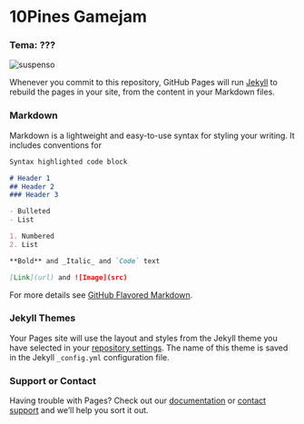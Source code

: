 # 10Pines Gamejam

### Tema: ???
![suspenso](https://scontent.faep11-1.fna.fbcdn.net/v/t1.0-9/1381686_245530905601161_1591297400_n.jpg?_nc_cat=105&_nc_ht=scontent.faep11-1.fna&oh=9f0e8bb45c8456295ab788bf55b2d054&oe=5C91E2A4)

Whenever you commit to this repository, GitHub Pages will run [Jekyll](https://jekyllrb.com/) to rebuild the pages in your site, from the content in your Markdown files.

### Markdown

Markdown is a lightweight and easy-to-use syntax for styling your writing. It includes conventions for

```markdown
Syntax highlighted code block

# Header 1
## Header 2
### Header 3

- Bulleted
- List

1. Numbered
2. List

**Bold** and _Italic_ and `Code` text

[Link](url) and ![Image](src)
```

For more details see [GitHub Flavored Markdown](https://guides.github.com/features/mastering-markdown/).

### Jekyll Themes

Your Pages site will use the layout and styles from the Jekyll theme you have selected in your [repository settings](https://github.com/JuanFdS/JuanFdS.github.io/settings). The name of this theme is saved in the Jekyll `_config.yml` configuration file.

### Support or Contact

Having trouble with Pages? Check out our [documentation](https://help.github.com/categories/github-pages-basics/) or [contact support](https://github.com/contact) and we’ll help you sort it out.
